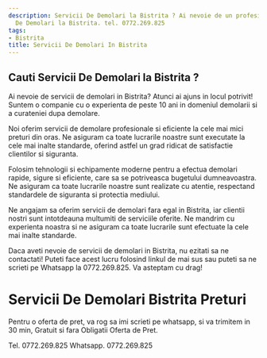 ```yaml
---
description: Servicii De Demolari la Bistrita ? Ai nevoie de un profesionist in Servicii
  De Demolari la Bistrita. tel. 0772.269.825
tags:
- Bistrita
title: Servicii De Demolari In Bistrita
---
```



## Cauti Servicii De Demolari la Bistrita ?

Ai nevoie de servicii de demolari in Bistrita? Atunci ai ajuns in locul potrivit! Suntem o companie cu o experienta de peste 10 ani in domeniul demolarii si a curateniei dupa demolare. 

Noi oferim servicii de demolare profesionale si eficiente la cele mai mici preturi din oras. Ne asiguram ca toate lucrarile noastre sunt executate la cele mai inalte standarde, oferind astfel un grad ridicat de satisfactie clientilor si siguranta. 

Folosim tehnologii si echipamente moderne pentru a efectua demolari rapide, sigure si eficiente, care sa se potriveasca bugetului dumneavoastra. Ne asiguram ca toate lucrarile noastre sunt realizate cu atentie, respectand standardele de siguranta si protectia mediului. 

Ne angajam sa oferim servicii de demolari fara egal in Bistrita, iar clientii nostri sunt intotdeauna multumiti de serviciile oferite. Ne mandrim cu experienta noastra si ne asiguram ca toate lucrarile sunt efectuate la cele mai inalte standarde. 

Daca aveti nevoie de servicii de demolari in Bistrita, nu ezitati sa ne contactati! Puteti face acest lucru folosind linkul de mai sus sau puteti sa ne scrieti pe Whatsapp la 0772.269.825. Va asteptam cu drag!

# Servicii De Demolari Bistrita Preturi
Pentru o oferta de pret, va rog sa imi scrieti pe whatsapp, si va trimitem in 30 min, Gratuit si fara Obligatii Oferta de Pret.

Tel. 0772.269.825
Whatsapp. 0772.269.825